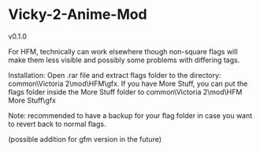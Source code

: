 # Vicky-2-Anime-Mod

v0.1.0

For HFM, technically can work elsewhere though non-square flags will make them less visible and possibly some problems with differing tags.

Installation: Open .rar file and extract flags folder to the directory: common\Victoria 2\mod\HFM\gfx. If you have More Stuff, you can put the flags folder inside the More Stuff folder to common\Victoria 2\mod\HFM More Stuff\gfx

Note: recommended to have a backup for your flag folder in case you want to revert back to normal flags.

(possible addition for gfm version in the future)
